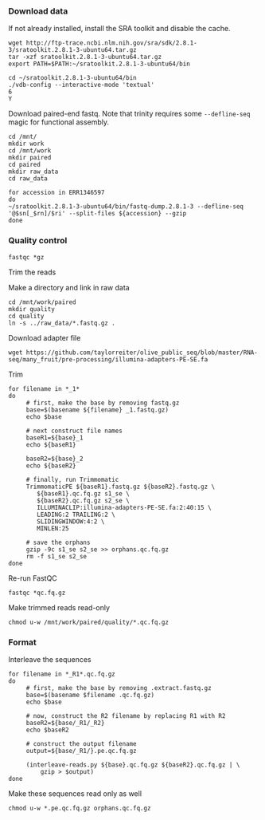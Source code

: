 ### Download data

If not already installed, install the SRA toolkit and disable the cache.

```
wget http://ftp-trace.ncbi.nlm.nih.gov/sra/sdk/2.8.1-3/sratoolkit.2.8.1-3-ubuntu64.tar.gz
tar -xzf sratoolkit.2.8.1-3-ubuntu64.tar.gz
export PATH=$PATH:~/sratoolkit.2.8.1-3-ubuntu64/bin
```

```
cd ~/sratoolkit.2.8.1-3-ubuntu64/bin
./vdb-config --interactive-mode 'textual'
6
Y 
```
Download paired-end fastq. Note that trinity requires some `--defline-seq` magic for functional assembly. 
```
cd /mnt/
mkdir work
cd /mnt/work
mkdir paired
cd paired
mkdir raw_data
cd raw_data

for accession in ERR1346597
do
~/sratoolkit.2.8.1-3-ubuntu64/bin/fastq-dump.2.8.1-3 --defline-seq '@$sn[_$rn]/$ri' --split-files ${accession} --gzip 
done 
```

### Quality control

```
fastqc *gz
```

Trim the reads

Make a directory and link in raw data
```
cd /mnt/work/paired
mkdir quality
cd quality
ln -s ../raw_data/*.fastq.gz .
```
Download adapter file
```
wget https://github.com/taylorreiter/olive_public_seq/blob/master/RNA-seq/many_fruit/pre-processing/illumina-adapters-PE-SE.fa
```

Trim
```
for filename in *_1*
do
     # first, make the base by removing fastq.gz
     base=$(basename ${filename} _1.fastq.gz)
     echo $base
     
     # next construct file names
     baseR1=${base}_1
     echo ${baseR1}
     
     baseR2=${base}_2
     echo ${baseR2}
   
     # finally, run Trimmomatic 
     TrimmomaticPE ${baseR1}.fastq.gz ${baseR2}.fastq.gz \
        ${baseR1}.qc.fq.gz s1_se \
        ${baseR2}.qc.fq.gz s2_se \
        ILLUMINACLIP:illumina-adapters-PE-SE.fa:2:40:15 \
        LEADING:2 TRAILING:2 \
        SLIDINGWINDOW:4:2 \
        MINLEN:25

     # save the orphans
     gzip -9c s1_se s2_se >> orphans.qc.fq.gz
     rm -f s1_se s2_se
done
```

Re-run FastQC
```
fastqc *qc.fq.gz
```

Make trimmed reads read-only
```
chmod u-w /mnt/work/paired/quality/*.qc.fq.gz
```

### Format

Interleave the sequences
```
for filename in *_R1*.qc.fq.gz
do
     # first, make the base by removing .extract.fastq.gz
     base=$(basename $filename .qc.fq.gz)
     echo $base

     # now, construct the R2 filename by replacing R1 with R2
     baseR2=${base/_R1/_R2}
     echo $baseR2

     # construct the output filename
     output=${base/_R1/}.pe.qc.fq.gz

     (interleave-reads.py ${base}.qc.fq.gz ${baseR2}.qc.fq.gz | \
         gzip > $output)
done
```
Make these sequences read only as well
```
chmod u-w *.pe.qc.fq.gz orphans.qc.fq.gz
```
